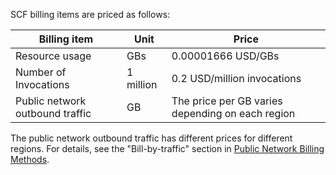 SCF billing items are priced as follows:

| Billing item | Unit | Price |
|---|---|---|
| Resource usage | GBs | 0.00001666 USD/GBs |
| Number of Invocations | 1 million | 0.2 USD/million invocations |
| Public network outbound traffic | GB | The price per GB varies depending on each region |

The public network outbound traffic has different prices for different regions. For details, see the "Bill-by-traffic" section in [Public Network Billing Methods](https://intl.cloud.tencent.com/document/product/213/10578).


